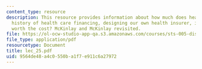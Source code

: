 ```yaml
---
content_type: resource
description: This resource provides information about how much does healthcare cost?,
  history of health care financing, designing our own health insurer, is medicine
  worth the cost? McKinlay and McKinlay revisited.
file: https://ol-ocw-studio-app-qa.s3.amazonaws.com/courses/sts-005-disease-and-society-in-america-fall-2005/9564de48a4c0550ba1f7e911c6a27972_lec_25.pdf
file_type: application/pdf
resourcetype: Document
title: lec_25.pdf
uid: 9564de48-a4c0-550b-a1f7-e911c6a27972
---
```

